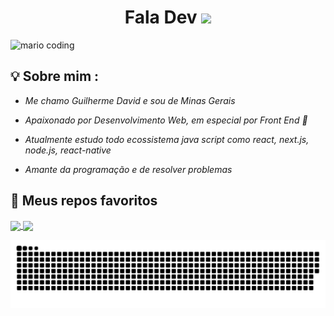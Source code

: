 <h1 align="center" >Fala Dev  <img src="https://media.giphy.com/media/hvRJCLFzcasrR4ia7z/giphy.gif" width="30px"></h1>

![mario coding](https://i.imgur.com/1ZvVkDc.gif)

## 💡 Sobre mim :
 - *Me chamo Guilherme David e sou de Minas Gerais* 
 
 - *Apaixonado por Desenvolvimento Web, em especial por Front End 💙* 
 
 - *Atualmente estudo todo ecossistema java script como react, next.js, node.js, react-native*
  
 - *Amante da programação e de resolver problemas* 


## 🔮 Meus repos favoritos

<div align="left">
 <a href="https://github.com/manoguii/call">
  <img align="center" src="https://github-readme-stats.vercel.app/api/pin/?username=manoguii&repo=call&theme=react&hide_border=true" />
</a>
<a href="https://github.com/manoguii/ig-news">
  <img align="center" src="https://github-readme-stats.vercel.app/api/pin/?username=manoguii&repo=ig-news&theme=react&hide_border=true" />
</a>

![Snake animation](https://github.com/manoguii/manoguii/blob/output/github-contribution-grid-snake.svg)
</div>
